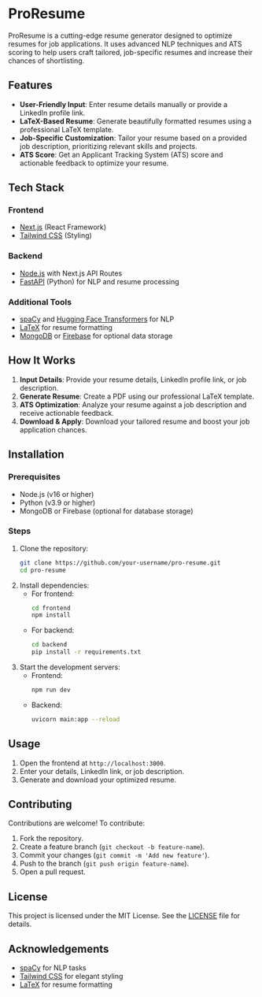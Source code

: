 # ProResume

ProResume is a cutting-edge resume generator designed to optimize resumes for job applications. It uses advanced NLP techniques and ATS scoring to help users craft tailored, job-specific resumes and increase their chances of shortlisting.

## Features

- **User-Friendly Input**: Enter resume details manually or provide a LinkedIn profile link.
- **LaTeX-Based Resume**: Generate beautifully formatted resumes using a professional LaTeX template.
- **Job-Specific Customization**: Tailor your resume based on a provided job description, prioritizing relevant skills and projects.
- **ATS Score**: Get an Applicant Tracking System (ATS) score and actionable feedback to optimize your resume.

## Tech Stack

### Frontend
- [Next.js](https://nextjs.org/) (React Framework)
- [Tailwind CSS](https://tailwindcss.com/) (Styling)

### Backend
- [Node.js](https://nodejs.org/) with Next.js API Routes
- [FastAPI](https://fastapi.tiangolo.com/) (Python) for NLP and resume processing

### Additional Tools
- [spaCy](https://spacy.io/) and [Hugging Face Transformers](https://huggingface.co/transformers/) for NLP
- [LaTeX](https://www.latex-project.org/) for resume formatting
- [MongoDB](https://www.mongodb.com/) or [Firebase](https://firebase.google.com/) for optional data storage

## How It Works

1. **Input Details**: Provide your resume details, LinkedIn profile link, or job description.
2. **Generate Resume**: Create a PDF using our professional LaTeX template.
3. **ATS Optimization**: Analyze your resume against a job description and receive actionable feedback.
4. **Download & Apply**: Download your tailored resume and boost your job application chances.

## Installation

### Prerequisites
- Node.js (v16 or higher)
- Python (v3.9 or higher)
- MongoDB or Firebase (optional for database storage)

### Steps
1. Clone the repository:
   ```bash
   git clone https://github.com/your-username/pro-resume.git
   cd pro-resume
   ```
2. Install dependencies:
   - For frontend:
     ```bash
     cd frontend
     npm install
     ```
   - For backend:
     ```bash
     cd backend
     pip install -r requirements.txt
     ```
3. Start the development servers:
   - Frontend:
     ```bash
     npm run dev
     ```
   - Backend:
     ```bash
     uvicorn main:app --reload
     ```

## Usage

1. Open the frontend at `http://localhost:3000`.
2. Enter your details, LinkedIn link, or job description.
3. Generate and download your optimized resume.

## Contributing

Contributions are welcome! To contribute:
1. Fork the repository.
2. Create a feature branch (`git checkout -b feature-name`).
3. Commit your changes (`git commit -m 'Add new feature'`).
4. Push to the branch (`git push origin feature-name`).
5. Open a pull request.

## License

This project is licensed under the MIT License. See the [LICENSE](LICENSE) file for details.

## Acknowledgements

- [spaCy](https://spacy.io/) for NLP tasks
- [Tailwind CSS](https://tailwindcss.com/) for elegant styling
- [LaTeX](https://www.latex-project.org/) for resume formatting
